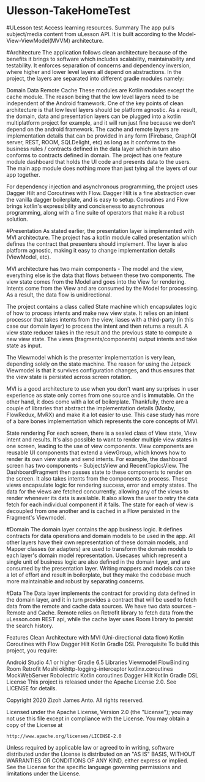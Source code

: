 # Ulesson-TakeHomeTest


#ULesson test
Access learning resources.
Summary
The app pulls subject/media content from uLesson API. It is built according to the Model-View-ViewModel(MVVM) architecture.

#Architecture
The application follows clean architecture because of the benefits it brings to software which includes scalability, maintainability and testability. It enforces separation of concerns and dependency inversion, where higher and lower level layers all depend on abstractions. In the project, the layers are separated into different gradle modules namely:

Domain
Data
Remote
Cache
These modules are Kotlin modules except the cache module. The reason being that the low level layers need to be independent of the Android framework. One of the key points of clean architecture is that low level layers should be platform agnostic. As a result, the domain, data and presentation layers can be plugged into a kotlin multiplatform project for example, and it will run just fine because we don't depend on the android framework. The cache and remote layers are implementation details that can be provided in any form (Firebase, GraphQl server, REST, ROOM, SQLDelight, etc) as long as it conforms to the business rules / contracts defined in the data layer which in turn also conforms to contracts defined in domain. The project has one feature module dashboard that holds the UI code and presents data to the users. The main app module does nothing more than just tying all the layers of our app together.

For dependency injection and asynchronous programming, the project uses Dagger Hilt and Coroutines with Flow. Dagger Hilt is a fine abstraction over the vanilla dagger boilerplate, and is easy to setup. Coroutines and Flow brings kotlin's expressibility and conciseness to asynchronous programming, along with a fine suite of operators that make it a robust solution.

#Presentation
As stated earlier, the presentation layer is implemented with MVI architecture. The project has a kotlin module called presentation which defines the contract that presenters should implement. The layer is also platform agnostic, making it easy to change implementation details (ViewModel, etc).

MVI architecture has two main components - The model and the view, everything else is the data that flows between these two components. The view state comes from the Model and goes into the View for rendering. Intents come from the View and are consumed by the Model for processing. As a result, the data flow is unidirectional.

The project contains a class called State machine which encapsulates logic of how to process intents and make new view state. It relies on an intent processor that takes intents from the view, liases with a third-party (in this case our domain layer) to process the intent and then returns a result. A view state reducer takes in the result and the previous state to compute a new view state. The views (fragments/components) output intents and take state as input.

The Viewmodel which is the presenter implementation is very lean, depending solely on the state machine. The reason for using the Jetpack Viewmodel is that it survives configuration changes, and thus ensures that the view state is persisted across screen rotation.

MVI is a good architecture to use when you don't want any surprises in user experience as state only comes from one source and is immutable. On the other hand, it does come with a lot of boilerplate. Thankfully, there are a couple of libraries that abstract the implementation details (Mosby, FlowRedux, MvRX) and make it a lot easier to use. This case study has more of a bare bones implementation which represents the core concepts of MVI.

State rendering
For each screen, there is a sealed class of View state, View intent and results. It's also possible to want to render multiple view states in one screen, leading to the use of view components. View components are reusable UI components that extend a viewGroup, which knows how to render its own view state and send intents. For example, the dashboard screen has two components - SubjectsView and RecentTopicsView. The DashboardFragment then passes state to these components to render on the screen. It also takes intents from the components to process. These views encapsulate logic for rendering success, error and empty states. The data for the views are fetched concurrently, allowing any of the views to render whenever its data is available. It also allows the user to retry the data fetch for each individual component if it fails. The state for each of view is decoupled from one another and is cached in a Flow persisted in the Fragment's Viewmodel.

#Domain
The domain layer contains the app business logic. It defines contracts for data operations and domain models to be used in the app. All other layers have their own representation of these domain models, and Mapper classes (or adapters) are used to transform the domain models to each layer's domain model representation. Usecases which represent a single unit of business logic are also defined in the domain layer, and are consumed by the presentation layer. Writing mappers and models can take a lot of effort and result in boilerplate, but they make the codebase much more maintainable and robust by separating concerns.

#Data
The Data layer implements the contract for providing data defined in the domain layer, and it in turn provides a contract that will be used to fetch data from the remote and cache data sources. We have two data sources - Remote and Cache. Remote relies on Retrofit library to fetch data from the uLesson.com REST api, while the cache layer uses Room library to persist the search history.

Features
Clean Architecture with MVI (Uni-directional data flow)
Kotlin Coroutines with Flow
Dagger Hilt
Kotlin Gradle DSL
Prerequisite
To build this project, you require:

Android Studio 4.1 or higher
Gradle 6.5
Libraries
Viewmodel
FlowBinding
Room
Retrofit
Moshi
okhttp-logging-interceptor
kotlinx.coroutines
MockWebServer
Robolectric
Kotlin coroutines
Dagger Hilt
Kotlin Gradle DSL
License
This project is released under the Apache License 2.0. See LICENSE for details.

Copyright 2020 Zizoh James Anto. All rights reserved.

Licensed under the Apache License, Version 2.0 (the "License");
you may not use this file except in compliance with the License.
You may obtain a copy of the License at

    http://www.apache.org/licenses/LICENSE-2.0

Unless required by applicable law or agreed to in writing, software
distributed under the License is distributed on an "AS IS" BASIS,
WITHOUT WARRANTIES OR CONDITIONS OF ANY KIND, either express or implied.
See the License for the specific language governing permissions and
limitations under the License.
